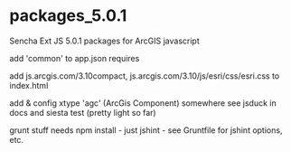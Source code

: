 packages_5.0.1
==============
Sencha Ext JS 5.0.1 packages for ArcGIS javascript<p>
add 'common' to app.json requires<p>
add js.arcgis.com/3.10compact, js.arcgis.com/3.10/js/esri/css/esri.css to index.html<p>
add & config xtype 'agc' (ArcGis Component) somewhere see jsduck in docs and siesta test (pretty light so far) <p>
grunt stuff needs npm install - just jshint - see Gruntfile for jshint options, etc.<p>